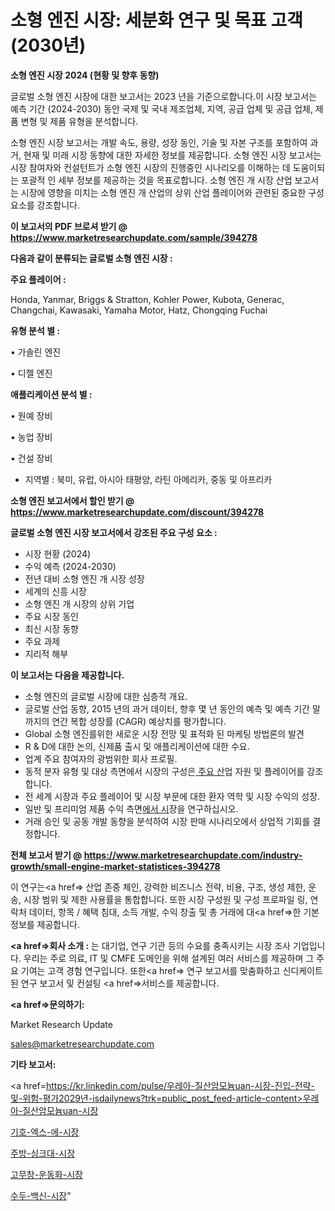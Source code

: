 # 소형 엔진 시장: 세분화 연구 및 목표 고객(2030년)

<strong>소형 엔진 시장 2024 (현황 및 향후 동향)</strong>

글로벌 소형 엔진 시장에 대한 보고서는 2023 년을 기준으로합니다.이 시장 보고서는 예측 기간 (2024-2030) 동안 국제 및 국내 제조업체, 지역, 공급 업체 및 공급 업체, 제품 변형 및 제품 유형을 분석합니다.

소형 엔진 시장 보고서는 개발 속도, 용량, 성장 동인, 기술 및 자본 구조를 포함하여 과거, 현재 및 미래 시장 동향에 대한 자세한 정보를 제공합니다. 소형 엔진 시장 보고서는 시장 참여자와 컨설턴트가 소형 엔진 시장의 진행중인 시나리오를 이해하는 데 도움이되는 포괄적 인 세부 정보를 제공하는 것을 목표로합니다. 소형 엔진 개 시장 산업 보고서는 시장에 영향을 미치는 소형 엔진 개 산업의 상위 산업 플레이어와 관련된 중요한 구성 요소를 강조합니다.



<strong>이 보고서의 PDF 브로셔 받기 @ <a href=https://www.marketresearchupdate.com/sample/394278>https://www.marketresearchupdate.com/sample/394278</a></strong>



<strong>다음과 같이 분류되는 글로벌 소형 엔진 시장 :</strong>



<strong>주요 플레이어 :</strong>

Honda, Yanmar, Briggs & Stratton, Kohler Power, Kubota, Generac, Changchai, Kawasaki, Yamaha Motor, Hatz, Chongqing Fuchai



<strong>유형 분석 별 :</strong>

• 가솔린 엔진

• 디젤 엔진



<strong>애플리케이션 분석 별 :</strong>

• 원예 장비

• 농업 장비

• 건설 장비

<ul>
  <li>지역별 : 북미, 유럽, 아시아 태평양, 라틴 아메리카, 중동 및 아프리카</li>
</ul>


<strong>소형 엔진 보고서에서 할인 받기 @ <a href=https://www.marketresearchupdate.com/discount/394278>https://www.marketresearchupdate.com/discount/394278</a></strong>



<strong>글로벌 소형 엔진 시장 보고서에서 강조된 주요 구성 요소 :</strong>
<ul>
  <li>시장 현황 (2024)</li>
  <li>수익 예측 (2024-2030)</li>
  <li>전년 대비 소형 엔진 개 시장 성장</li>
  <li>세계의 신흥 시장</li>
  <li>소형 엔진 개 시장의 상위 기업</li>
  <li>주요 시장 동인</li>
  <li>최신 시장 동향</li>
  <li>주요 과제</li>
  <li>지리적 해부</li>
</ul>


<strong>이 보고서는 다음을 제공합니다.</strong>
<ul>
  <li>소형 엔진의 글로벌 시장에 대한 심층적 개요.</li>
  <li>글로벌 산업 동향, 2015 년의 과거 데이터, 향후 몇 년 동안의 예측 및 예측 기간 말까지의 연간 복합 성장률 (CAGR) 예상치를 평가합니다.</li>
  <li>Global 소형 엔진를위한 새로운 시장 전망 및 표적화 된 마케팅 방법론의 발견</li>
  <li>R &amp; D에 대한 논의, 신제품 출시 및 애플리케이션에 대한 수요.</li>
  <li>업계 주요 참여자의 광범위한 회사 프로필.</li>
  <li>동적 분자 유형 및 대상 측면에서 시장의 구성은<a href=> 주요 산</a>업 자원 및 플레이어를 강조합니다.</li>
  <li>전 세계 시장과 주요 플레이어 및 시장 부문에 대한 환자 역학 및 시장 수익의 성장.</li>
  <li>일반 및 프리미엄 제품 수익 측면<a href=>에서 시</a>장을 연구하십시오.</li>
  <li>거래 승인 및 공동 개발 동향을 분석하여 시장 판매 시나리오에서 상업적 기회를 결정합니다.</li>
</ul>



<strong>전체 보고서 받기 @ <a href=https://www.marketresearchupdate.com/industry-growth/small-engine-market-statistices-394278>https://www.marketresearchupdate.com/industry-growth/small-engine-market-statistices-394278</a></strong>

이 연구는<a href=> 산업 존중</a> 체인, 강력한 비즈니스 전략, 비용, 구조, 생성 제한, 운송, 시장 범위 및 제한 사용률을 통합합니다. 또한 시장 구성원 및 구성 프로파일 링, 연락처 데이터, 항목 / 혜택 침대, 소득 개발, 수익 창출 및 총 거래에 대<a href=>한 기본 </a>정보를 제공합니다.



<strong><a href=>회사 소</a>개 :</strong>
는 대기업, 연구 기관 등의 수요를 충족시키는 시장 조사 기업입니다. 우리는 주로 의료, IT 및 CMFE 도메인을 위해 설계된 여러 서비스를 제공하며 그 주요 기여는 고객 경험 연구입니다. 또한<a href=> 연구 보</a>고서를 맞춤화하고 신디케이트 된 연구 보고서 및 컨설팅 <a href=>서비스</a>를 제공합니다.



<strong><a href=>문의하기:</a></strong>

Market Research Update

sales@marketresearchupdate.com



<strong>기타 보고서:</strong>

<a href=https://kr.linkedin.com/pulse/우레아-질산암모늄uan-시장-진입-전략-및-위험-평가2029년-isdailynews?trk=public_post_feed-article-content>우레아-질산암모늄uan-시장</a>

<a href=https://www.linkedin.com/pulse/기호-엑스-에-시장-현재-및-미래-성장-2029-consumer-connection-chronicles-24-/>기호-엑스-에-시장</a>

<a href=https://www.linkedin.com/pulse/주방-싱크대-시장-경쟁-분석-및-성장-잠재력-2029-trendsetters-talk-360-analysis-cbcxf/>주방-싱크대-시장</a>

<a href=https://www.linkedin.com/pulse/고무창-운동화-시장-규모-및-성장-2023-consumer-connection-chronicles-24--i0fff/>고무창-운동화-시장</a>

<a href=https://www.linkedin.com/pulse/수두-백신-시장-세분화-연구-및-목표-고객2030년-survey-savvy-insights-360-analysis-ecrcc/>수두-백신-시장</a>"
